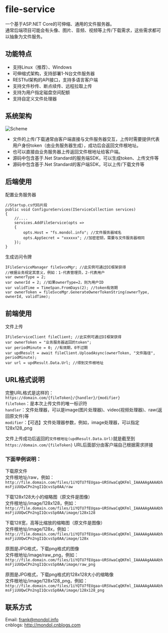 # file-service
一个基于ASP.NET Core的可伸缩、通用的文件服务器。  
通常后端项目可能会有头像、图片、音频、视频等上传/下载需求，这些需求都可以抽象为文件服务。

## 功能特点
* 支持Linux（推荐）、Windows
* 可伸缩式架构，支持部署1-N台文件服务器
* RESTful架构的API接口，支持多语言客户端
* 支持文件秒传、断点续传、远程拉取上传
* 支持为用户指定磁盘空间配额
* 支持自定义文件处理器

## 系统架构
![Scheme](https://raw.githubusercontent.com/md-frank/file-service/master/doc/fs-scheme.jpg)

* 文件的上传/下载通常由客户端直接与文件服务器交互，上传时需要提供代表用户身份token（由业务服务器生成），成功后会返回文件根地址。  
* 也可以直接由业务服务器上传返回文件根地址给客户端。
* 源码中包含基于.Net Standard的服务端SDK，可以生成token、上传文件等
* 源码中包含基于.Net Standard的客户端SDK，可以上传/下载文件等

## 后端使用

配置业务服务器
```
//Startup.cs代码片段
public void ConfigureServices(IServiceCollection services)
{
    //....
    services.AddFileService(opts =>
    {
        opts.Host = "fs.mondol.info"; //文件服务器域名
        opts.AppSecret = "xxxxxx"; //加密密钥，需要与文件服务器相同
    });
}
```

生成访问令牌
```
IFileServiceManager fileSvceMgr; //此实例可通过DI框架获得
//根据业务规定其意义，例如：1-代表管理员，2-代表用户
var ownerType = 2;
var ownerId = 2; //如果ownerType=2，则为用户ID
var validTime = TimeSpan.FromDays(2); //token有效期
var ownerToken = fileSvceMgr.GenerateOwnerTokenString(ownerType, ownerId, validTime);
```

## 前端使用
文件上传
```
IFileServiceClient fileClient; //此实例可通过DI框架获得
var ownerToken = "业务服务器返回的token";
var periodMinute = 0; //有效期，0不过期
var updResult = await fileClient.UploadAsync(ownerToken, "文件路径", periodMinute);
var url = updResult.Data.Url; //得到文件根地址
```

## URL格式说明
完整URL格式是这样的：`https://domain.com/{fileToken}/{handler}/{modifier}`  
`fileToken`：是本次上传文件的唯一标识符  
`handler`：文件处理器，可以是image(图片处理器)、video(视频处理器)、raw(返回原文件)等  
`modifier`：【可选】文件处理器参数，例如，image处理器，可以指定128x128_png  

文件上传成功后返回的`文件根地址(updResult.Data.Url)`就是截至到`https://domain.com/{fileToken}` URL后面部分由客户端自己根据需求拼接  

### 下面举例说明：  

下载原文件  
文件根地址/raw，例如：  
`http://file.domain.com/files/1iYQTU7fEUgaa~URSVwaCqQKFml_IAAAAAgAAAAbhmsFjiUUQwCPn2ngI1QcvsSp0AA/raw`

下载128x128大小的缩略图（原文件是图像）  
文件根地址/image/128x128，例如：
`http://file.domain.com/files/1iYQTU7fEUgaa~URSVwaCqQKFml_IAAAAAgAAAAbhmsFjiUUQwCPn2ngI1QcvsSp0AA/image/128x128`

下载128宽，高等比缩放的缩略图（原文件是图像）  
文件根地址/image/128x，例如：
`http://file.domain.com/files/1iYQTU7fEUgaa~URSVwaCqQKFml_IAAAAAgAAAAbhmsFjiUUQwCPn2ngI1QcvsSp0AA/image/128x`

原图是JPG格式，下载png格式的图像  
文件根地址/image/raw_png，例如：
`http://file.domain.com/files/1iYQTU7fEUgaa~URSVwaCqQKFml_IAAAAAgAAAAbhmsFjiUUQwCPn2ngI1QcvsSp0AA/image/raw_png`

原图是JPG格式，下载png格式的128x128大小的缩略像  
文件根地址/image/128x128_png，例如：
`http://file.domain.com/files/1iYQTU7fEUgaa~URSVwaCqQKFml_IAAAAAgAAAAbhmsFjiUUQwCPn2ngI1QcvsSp0AA/image/128x128_png`

## 联系方式
Email: frank@mondol.info  
cnblogs: http://mondol.cnblogs.com

